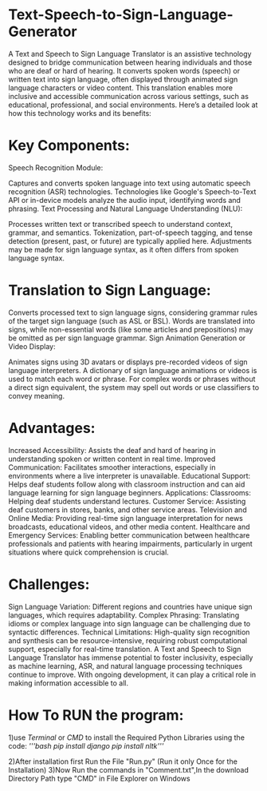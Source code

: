 # Text-Speech-to-Sign-Language-Generator
A Text and Speech to Sign Language Translator is an assistive technology designed to bridge communication between hearing individuals and those who are deaf or hard of hearing. It converts spoken words (speech) or written text into sign language, often displayed through animated sign language characters or video content. This translation enables more inclusive and accessible communication across various settings, such as educational, professional, and social environments. Here’s a detailed look at how this technology works and its benefits:

# Key Components:
Speech Recognition Module:

Captures and converts spoken language into text using automatic speech recognition (ASR) technologies.
Technologies like Google's Speech-to-Text API or in-device models analyze the audio input, identifying words and phrasing.
Text Processing and Natural Language Understanding (NLU):

Processes written text or transcribed speech to understand context, grammar, and semantics.
Tokenization, part-of-speech tagging, and tense detection (present, past, or future) are typically applied here.
Adjustments may be made for sign language syntax, as it often differs from spoken language syntax.
# Translation to Sign Language:

Converts processed text to sign language signs, considering grammar rules of the target sign language (such as ASL or BSL).
Words are translated into signs, while non-essential words (like some articles and prepositions) may be omitted as per sign language grammar.
Sign Animation Generation or Video Display:

Animates signs using 3D avatars or displays pre-recorded videos of sign language interpreters.
A dictionary of sign language animations or videos is used to match each word or phrase.
For complex words or phrases without a direct sign equivalent, the system may spell out words or use classifiers to convey meaning.
# Advantages:
Increased Accessibility: Assists the deaf and hard of hearing in understanding spoken or written content in real time.
Improved Communication: Facilitates smoother interactions, especially in environments where a live interpreter is unavailable.
Educational Support: Helps deaf students follow along with classroom instruction and can aid language learning for sign language beginners.
Applications:
Classrooms: Helping deaf students understand lectures.
Customer Service: Assisting deaf customers in stores, banks, and other service areas.
Television and Online Media: Providing real-time sign language interpretation for news broadcasts, educational videos, and other media content.
Healthcare and Emergency Services: Enabling better communication between healthcare professionals and patients with hearing impairments, particularly in urgent situations where quick comprehension is crucial.
# Challenges:
Sign Language Variation: Different regions and countries have unique sign languages, which requires adaptability.
Complex Phrasing: Translating idioms or complex language into sign language can be challenging due to syntactic differences.
Technical Limitations: High-quality sign recognition and synthesis can be resource-intensive, requiring robust computational support, especially for real-time translation.
A Text and Speech to Sign Language Translator has immense potential to foster inclusivity, especially as machine learning, ASR, and natural language processing techniques continue to improve. With ongoing development, it can play a critical role in making information accessible to all.

# How To RUN the program:
1)use *Terminal* or *CMD* to install the Required Python Libraries using the code:
*'''bash
pip install django
pip install nltk'''*

2)After installation first Run the File "Run.py" (Run it only Once for the Installation)
3)Now Run the commands in "Comment.txt",In the download Directory Path type "CMD" in File Explorer on Windows
